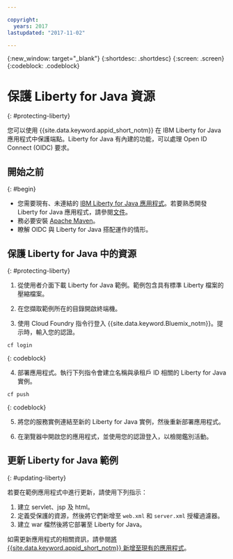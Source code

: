 ```yaml
---

copyright:
  years: 2017
lastupdated: "2017-11-02"

---
```

{:new_window: target="_blank"}
{:shortdesc: .shortdesc}
{:screen: .screen}
{:codeblock: .codeblock}

# 保護 Liberty for Java 資源
{: #protecting-liberty}

您可以使用 {{site.data.keyword.appid_short_notm}} 在 IBM Liberty for Java 應用程式中保護端點。Liberty for Java 有內建的功能，可以處理 Open ID Connect (OIDC) 要求。

## 開始之前
{: #begin}

* 您需要現有、未連結的 [IBM Liberty for Java 應用程式](https://console.bluemix.net/catalog/starters/liberty-for-java)。若要熟悉開發 Liberty for Java 應用程式，請參閱[文件](/docs/runtimes/liberty/index.html)。
* 務必要安裝 [Apache Maven](https://maven.apache.org/download.cgi)。
* 瞭解 OIDC 與 Liberty for Java 搭配運作的情形。

## 保護 Liberty for Java 中的資源
{: #protecting-liberty}

1. 從使用者介面下載 Liberty for Java 範例。範例包含具有標準 Liberty 檔案的壓縮檔案。

2. 在您擷取範例所在的目錄開啟終端機。

3. 使用 Cloud Foundry 指令行登入 {{site.data.keyword.Bluemix_notm}}。提示時，輸入您的認證。

  ```
  cf login
  ```
  {: codeblock}

4. 部署應用程式。執行下列指令會建立名稱與承租戶 ID 相關的 Liberty for Java 實例。

  ```
  cf push
  ```
  {: codeblock}

5. 將您的服務實例連結至新的 Liberty for Java 實例，然後重新部署應用程式。

6. 在瀏覽器中開啟您的應用程式，並使用您的認證登入，以檢閱鑑別活動。


## 更新 Liberty for Java 範例
{: #updating-liberty}

若要在範例應用程式中進行更新，請使用下列指示：

1. 建立 servlet、jsp 及 html。
2. 定義受保護的資源，然後將它們新增至 `web.xml` 和 `server.xml` 授權過濾器。
3. 建立 war 檔然後將它部署至 Liberty for Java。

如需更新應用程式的相關資訊，請參閱[將 {{site.data.keyword.appid_short_notm}} 新增至現有的應用程式](/docs/services/appid/existing.html#existing-liberty)。
